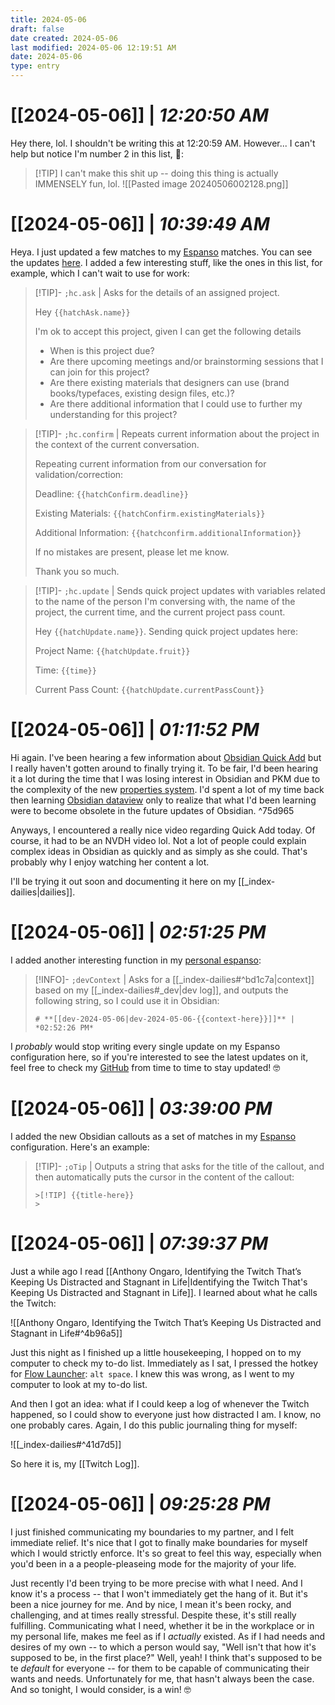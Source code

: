 ```yaml
---
title: 2024-05-06
draft: false
date created: 2024-05-06
last modified: 2024-05-06 12:19:51 AM
date: 2024-05-06
type: entry
---
```


# **[[2024-05-06]]** | *12:20:50 AM*

Hey there, lol. I shouldn't be writing this at 12:20:59 AM. However... I can't help but notice I'm number 2 in this list, 🤣:

>[!TIP] I can't make this shit up -- doing this thing is actually IMMENSELY fun, lol.
![[Pasted image 20240506002128.png]]

# **[[2024-05-06]]** | *10:39:49 AM*

Heya. I just updated a few matches to my [Espanso](https://espanso.org/) matches. You can see the updates [here](https://github.com/TheIanAquino/my-espanso/tree/master). I added a few interesting stuff, like the ones in this list, for example, which I can't wait to use for work:

>[!TIP]- `;hc.ask` | Asks for the details of an assigned project.
>
>Hey ``{{hatchAsk.name}}`` 
>
>I'm ok to accept this project, given I can get the following details
>
>- When is this project due?
>- Are there upcoming meetings and/or brainstorming sessions that I can join for this project?
>- Are there existing materials that designers can use (brand books/typefaces, existing design files, etc.)?
>- Are there additional information that I could use to further my understanding for this project?

>[!TIP]- `;hc.confirm` | Repeats current information about the project in the context of the current conversation.
>
>Repeating current information from our conversation for validation/correction:
>
>Deadline: 
`{{hatchConfirm.deadline}}`
>
>Existing Materials: 
`{{hatchConfirm.existingMaterials}}`
>
>Additional Information: 
`{{hatchconfirm.additionalInformation}}`
>
>If no mistakes are present, please let me know. 
>
>Thank you so much.

>[!TIP]- `;hc.update` | Sends quick project updates with variables related to the name of the person I'm conversing with, the name of the project, the current time, and the current project pass count. 
>
>Hey `{{hatchUpdate.name}}`. Sending quick project updates here:
>
>Project Name: `{{hatchUpdate.fruit}}`
>
>Time: `{{time}}`
>
>Current Pass Count: `{{hatchUpdate.currentPassCount}}`

# **[[2024-05-06]]** | *01:11:52 PM*

Hi again. I've been hearing a few information about [Obsidian Quick Add](https://www.youtube.com/watch?v=LrQVQ37y6IU) but I really haven't gotten around to finally trying it. To be fair, I'd been hearing it a lot during the time that I was losing interest in Obsidian and PKM due to the complexity of the new [properties system](https://forum.obsidian.md/t/obsidian-properties-best-practices-and-why/63891). I'd spent a lot of my time back then learning [Obsidian dataview](https://www.youtube.com/watch?v=JTObSymEvWA&pp=ygURb2JzaWRpYW4gZGF0YXZpZXc%3D) only to realize that what I'd been learning were to become obsolete in the future updates of Obsidian. ^75d965

Anyways, I encountered a really nice video regarding Quick Add today. Of course, it had to be an NVDH video lol. Not a lot of people could explain complex ideas in Obsidian as quickly and as simply as she could. That's probably why I enjoy watching her content a lot.

I'll be trying it out soon and documenting it here on my [[_index-dailies|dailies]].

# **[[2024-05-06]]** | *02:51:25 PM*

I added another interesting function in my [personal espanso](https://github.com/TheIanAquino/my-espanso/tree/master):

>[!INFO]- `;devContext` | Asks for a [[_index-dailies#^bd1c7a|context]] based on my [[_index-dailies#_dev|dev log]], and outputs the following string, so I could use it in Obsidian:
>```
># **[[dev-2024-05-06|dev-2024-05-06-{{context-here}}]]** | *02:52:26 PM*
>```

I *probably* would stop writing every single update on my Espanso configuration here, so if you're interested to see the latest updates on it, feel free to check my [GitHub]() from time to time to stay updated! 🤓

# **[[2024-05-06]]** | *03:39:00 PM*

I added the new Obsidian callouts as a set of matches in my [Espanso](https://github.com/TheIanAquino/my-espanso/tree/master) configuration. Here's an example:

>[!TIP]- `;oTip` | Outputs a string that asks for the title of the callout, and then automatically puts the cursor in the content of the callout:
>```
>>[!TIP] {{title-here}}
>>
>```

# **[[2024-05-06]]** | *07:39:37 PM*

Just a while ago I read [[Anthony Ongaro, Identifying the Twitch That’s Keeping Us Distracted and Stagnant in Life|Identifying the Twitch That's Keeping Us Distracted and Stagnant in Life]]. I learned about what he calls the Twitch:

![[Anthony Ongaro, Identifying the Twitch That’s Keeping Us Distracted and Stagnant in Life#^4b96a5]]

Just this night as I finished up a little housekeeping, I hopped on to my computer to check my to-do list. Immediately as I sat, I pressed the hotkey for [Flow Launcher](https://www.flowlauncher.com/): `alt space`. I knew this was wrong, as I went to my computer to look at my to-do list.

And then I got an idea: what if I could keep a log of whenever the Twitch happened, so I could show to everyone just how distracted I am. I know, no one probably cares. Again, I do this public journaling thing for myself:

![[_index-dailies#^41d7d5]]

So here it is, my [[Twitch Log]].

# **[[2024-05-06]]** | *09:25:28 PM*

I just finished communicating my boundaries to my partner, and I felt immediate relief. It's nice that I got to finally make boundaries for myself which I would strictly enforce. It's so great to feel this way, especially when you'd been in a a people-pleaseing mode for the majority of your life.

Just recently I'd been trying to be more precise with what I need. And I know it's a process -- that I won't immediately get the hang of it. But it's been a nice journey for me. And by nice, I mean it's been rocky, and challenging, and at times really stressful. Despite these, it's still really fulfilling. Communicating what I need, whether it be in the workplace or in my personal life, makes me feel as if I *actually* existed. As if I had needs and desires of my own -- to which a person would say, "Well isn't that how it's supposed to be, in the first place?" Well, yeah! I think that's supposed to be te *default* for everyone -- for them to be capable of communicating their wants and needs. Unfortunately for me, that hasn't always been the case. And so tonight, I would consider, is a win! 🤓